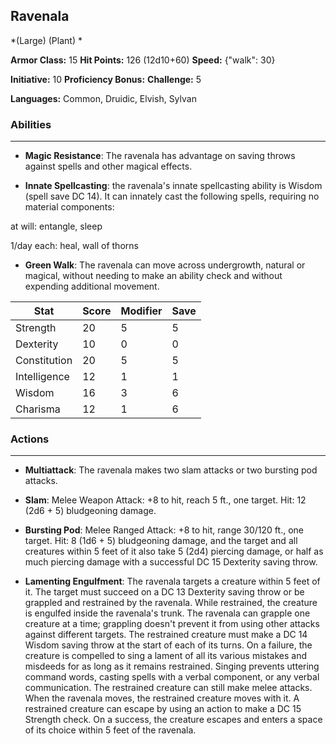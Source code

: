 ## Ravenala
*(Large) (Plant) *

**Armor Class:** 15
**Hit Points:** 126 (12d10+60)
**Speed:** {"walk": 30}

**Initiative:** 10
**Proficiency Bonus:**
**Challenge:** 5

**Languages:** Common, Druidic, Elvish, Sylvan

### Abilities
 --- 
- **Magic Resistance**: The ravenala has advantage on saving throws against spells and other magical effects.

- **Innate Spellcasting**: the ravenala's innate spellcasting ability is Wisdom (spell save DC 14). It can innately cast the following spells, requiring no material components:

at will: entangle, sleep

1/day each: heal, wall of thorns

- **Green Walk**: The ravenala can move across undergrowth, natural or magical, without needing to make an ability check and without expending additional movement.



| Stat | Score | Modifier | Save |
| ---- | ---- | ---- | ---- |
| Strength | 20 | 5 | 5 |
| Dexterity | 10 | 0 | 0 |
| Constitution | 20 | 5 | 5 |
| Intelligence | 12 | 1 | 1 |
| Wisdom | 16 | 3 | 6 |
| Charisma | 12 | 1 | 6 |

### Actions
 --- 
- **Multiattack**: The ravenala makes two slam attacks or two bursting pod attacks.

- **Slam**: Melee Weapon Attack: +8 to hit, reach 5 ft., one target. Hit: 12 (2d6 + 5) bludgeoning damage.

- **Bursting Pod**: Melee Ranged Attack: +8 to hit, range 30/120 ft., one target. Hit: 8 (1d6 + 5) bludgeoning damage, and the target and all creatures within 5 feet of it also take 5 (2d4) piercing damage, or half as much piercing damage with a successful DC 15 Dexterity saving throw.

- **Lamenting Engulfment**: The ravenala targets a creature within 5 feet of it. The target must succeed on a DC 13 Dexterity saving throw or be grappled and restrained by the ravenala. While restrained, the creature is engulfed inside the ravenala's trunk. The ravenala can grapple one creature at a time; grappling doesn't prevent it from using other attacks against different targets. The restrained creature must make a DC 14 Wisdom saving throw at the start of each of its turns. On a failure, the creature is compelled to sing a lament of all its various mistakes and misdeeds for as long as it remains restrained. Singing prevents uttering command words, casting spells with a verbal component, or any verbal communication. The restrained creature can still make melee attacks. When the ravenala moves, the restrained creature moves with it. A restrained creature can escape by using an action to make a DC 15 Strength check. On a success, the creature escapes and enters a space of its choice within 5 feet of the ravenala.

